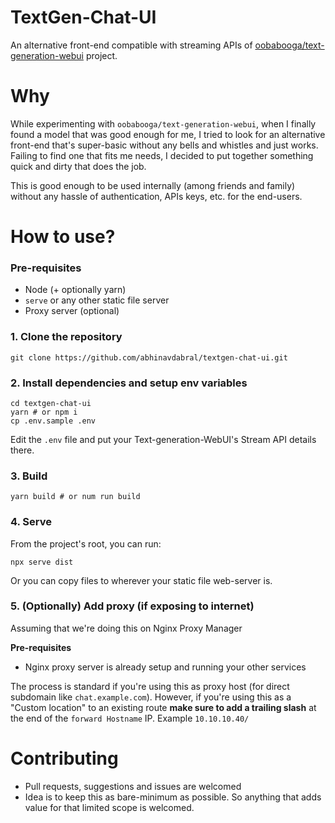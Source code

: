 # TextGen-Chat-UI

An alternative front-end compatible with streaming APIs of [oobabooga/text-generation-webui](https://github.com/oobabooga/text-generation-webui) project.

# Why

While experimenting with `oobabooga/text-generation-webui`, when I finally found a model that was good enough for me, I tried to look for an alternative front-end that's super-basic without any bells and whistles and just works. Failing to find one that fits me needs, I decided to put together something quick and dirty that does the job.

This is good enough to be used internally (among friends and family) without any hassle of authentication, APIs keys, etc. for the end-users.

# How to use?

### Pre-requisites

- Node (+ optionally yarn)
- `serve` or any other static file server
- Proxy server (optional)

### 1. Clone the repository

```shell
git clone https://github.com/abhinavdabral/textgen-chat-ui.git
```

### 2. Install dependencies and setup env variables

```shell
cd textgen-chat-ui
yarn # or npm i
cp .env.sample .env
```

Edit the `.env` file and put your Text-generation-WebUI's Stream API details there.

### 3. Build

```shell
yarn build # or num run build
```

### 4. Serve

From the project's root, you can run:

```shell
npx serve dist
```

Or you can copy files to wherever your static file web-server is.

### 5. (Optionally) Add proxy (if exposing to internet)

Assuming that we're doing this on Nginx Proxy Manager

**Pre-requisites**

- Nginx proxy server is already setup and running your other services

The process is standard if you're using this as proxy host (for direct subdomain like `chat.example.com`). However, if you're using this as a "Custom location" to an existing route **make sure to add a trailing slash** at the end of the `forward Hostname` IP. Example `10.10.10.40/`

# Contributing

- Pull requests, suggestions and issues are welcomed
- Idea is to keep this as bare-minimum as possible. So anything that adds value for that limited scope is welcomed.
